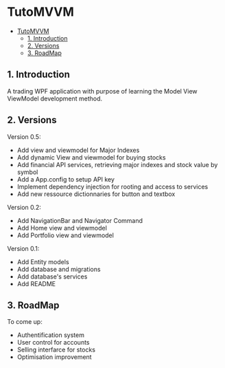 # TutoMVVM

- [TutoMVVM](#tutomvvm)
  - [1. Introduction](#1-introduction)
  - [2. Versions](#2-versions)
  - [3. RoadMap](#3-roadmap)

## 1. Introduction

A trading WPF application with purpose of learning the Model View ViewModel development method.
## 2. Versions

Version 0.5:

- Add view and viewmodel for Major Indexes
- Add dynamic View and viewmodel for buying stocks
- Add financial API services, retrieving major indexes and stock value by symbol
- Add a App.config to setup API key
- Implement dependency injection for rooting and access to services
- Add new ressource dictionnaries for button and textbox

Version 0.2:

- Add NavigationBar and Navigator Command
- Add Home view and viewmodel
- Add Portfolio view and viewmodel

Version 0.1:

- Add Entity models
- Add database and migrations
- Add database's services
- Add README

## 3. RoadMap

To come up:

- Authentification system
- User control for accounts
- Selling interfarce for stocks
- Optimisation improvement